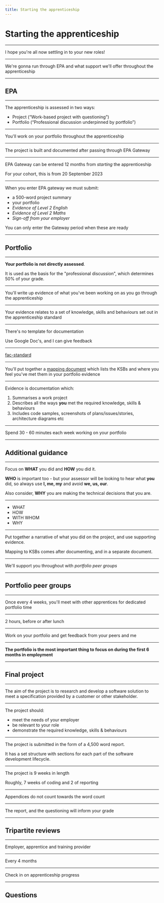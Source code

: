 ```yaml
---
title: Starting the apprenticeship
---
```


# Starting the apprenticeship

---

I hope you're all now settling in to your new roles!

---

We're gonna run through EPA and what support we'll offer throughout the apprenticeship

---

## EPA

---

The apprenticeship is assessed in two ways:

- Project (“Work-based project with questioning”)
- Portfolio (“Professional discussion underpinned by portfolio”)

---

You'll work on your portfolio throughout the apprenticeship

---

The project is built and documented after passing through EPA Gateway

---

EPA Gateway can be entered 12 months from _starting_ the apprenticeship

For your cohort, this is from 20 September 2023

---

When you enter EPA gateway we must submit:

- a 500-word project summary
- your portfolio
- _Evidence of Level 2 English_
- _Evidence of Level 2 Maths_
- _Sign-off from your employer_

You can only enter the Gateway period when these are ready

---

## Portfolio

---

**Your portfolio is not directly assessed**.

It is used as the basis for the "professional discussion", which determines 50% of your grade.

---

You'll write up evidence of what you've been working on as you go through the apprenticeship

---

Your evidence relates to a set of knowledge, skills and behaviours set out in the apprenticeship standard

---

There's no template for documentation

Use Google Doc's, and I can give feedback

---

[fac-standard](https://fac-standard.netlify.app/)

---

You'll put together a [mapping document](https://docs.google.com/spreadsheets/d/1A0lBLApi-JzdF5a73e-Eg_iXTsT1XqJWfZbIy4bhV7o/edit?usp=sharing) which lists the KSBs and where you feel you've met them in your portfolio evidence

---

Evidence is documentation which:

1. Summarises a work project
1. Describes all the ways **you** met the required knowledge, skills & behaviours
1. Includes code samples, screenshots of plans/issues/stories, architecture diagrams etc

---

Spend 30 - 60 minutes each week working on your portfolio

---

## Additional guidance

---

Focus on **WHAT** you did and **HOW** you did it.

**WHO** is important too - but your assessor will be looking to hear what **you** did, so always use **I, me, my** and avoid **we, us, our**.

Also consider, **WHY** you are making the technical decisions that you are.

---

- WHAT
- HOW
- WITH WHOM
- WHY

---

Put together a narrative of what you did on the project, and use supporting evidence.

Mapping to KSBs comes after documenting, and in a separate document.

---

We'll support you throughout with _portfolio peer groups_

---

## Portfolio peer groups

---

Once every 4 weeks, you'll meet with other apprentices for dedicated portfolio time

---

2 hours, before or after lunch

---

Work on your portfolio and get feedback from your peers and me

---

**The portfolio is the most important thing to focus on during the first 6 months in employment**

---

## Final project

---

The aim of the project is to research and develop a software solution to meet a specification provided by a customer or other stakeholder.

---

The project should:

- meet the needs of your employer
- be relevant to your role
- demonstrate the required knowledge, skills & behaviours

---

The project is submitted in the form of a 4,500 word report.

It has a set structure with sections for each part of the software development lifecycle.

---

The project is 9 weeks in length

Roughly, 7 weeks of coding and 2 of reporting

---

Appendices do not count towards the word count

---

The report, and the questioning will inform your grade

---

## Tripartite reviews

---

Employer, apprentice and training provider

---

Every 4 months

---

Check in on apprenticeship progress

---

## Questions
